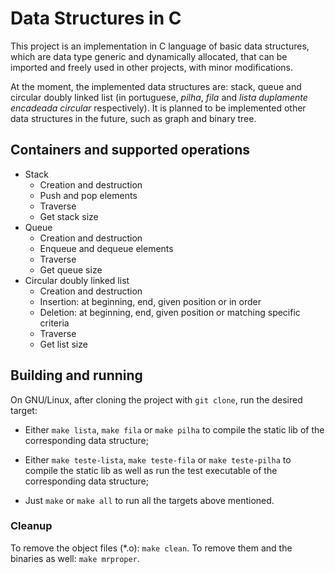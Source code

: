 # Data Structures in C

This project is an implementation in C language of basic data structures, which are data type
generic and dynamically allocated, that can be imported and freely used in other projects, with
minor modifications.

At the moment, the implemented data structures are: stack, queue and circular doubly linked list
(in portuguese, *pilha*, *fila* and *lista duplamente encadeada circular* respectively). It is
planned to be implemented other data structures in the future, such as graph and binary tree.

## Containers and supported operations

* Stack
    - Creation and destruction
    - Push and pop elements
    - Traverse
    - Get stack size
* Queue
    - Creation and destruction
    - Enqueue and dequeue elements
    - Traverse
    - Get queue size
* Circular doubly linked list
    - Creation and destruction
    - Insertion: at beginning, end, given position or in order
    - Deletion: at beginning, end, given position or matching specific criteria
    - Traverse
    - Get list size

## Building and running

On GNU/Linux, after cloning the project with `git clone`, run the desired target:

* Either `make lista`, `make fila` or `make pilha` to compile the static lib of the corresponding
  data structure;

* Either `make teste-lista`, `make teste-fila` or `make teste-pilha` to compile the static lib as
  well as run the test executable of the corresponding data structure;

* Just `make` or `make all` to run all the targets above mentioned.

### Cleanup

To remove the object files (\*.o): `make clean`. To remove them and the binaries as well:
`make mrproper`.

